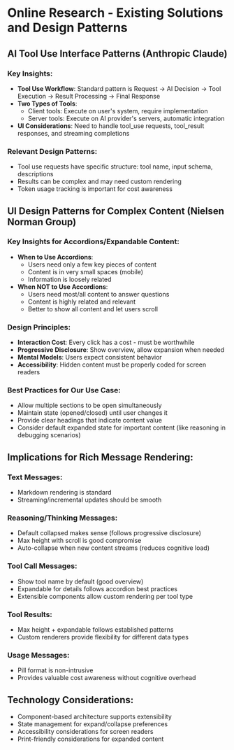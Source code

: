 # Online Research - Existing Solutions and Design Patterns

## AI Tool Use Interface Patterns (Anthropic Claude)

### Key Insights:
- **Tool Use Workflow**: Standard pattern is Request → AI Decision → Tool Execution → Result Processing → Final Response
- **Two Types of Tools**:
  - Client tools: Execute on user's system, require implementation
  - Server tools: Execute on AI provider's servers, automatic integration
- **UI Considerations**: Need to handle tool_use requests, tool_result responses, and streaming completions

### Relevant Design Patterns:
- Tool use requests have specific structure: tool name, input schema, descriptions
- Results can be complex and may need custom rendering
- Token usage tracking is important for cost awareness

## UI Design Patterns for Complex Content (Nielsen Norman Group)

### Key Insights for Accordions/Expandable Content:
- **When to Use Accordions**: 
  - Users need only a few key pieces of content
  - Content is in very small spaces (mobile)
  - Information is loosely related
- **When NOT to Use Accordions**:
  - Users need most/all content to answer questions
  - Content is highly related and relevant
  - Better to show all content and let users scroll

### Design Principles:
- **Interaction Cost**: Every click has a cost - must be worthwhile
- **Progressive Disclosure**: Show overview, allow expansion when needed
- **Mental Models**: Users expect consistent behavior
- **Accessibility**: Hidden content must be properly coded for screen readers

### Best Practices for Our Use Case:
- Allow multiple sections to be open simultaneously
- Maintain state (opened/closed) until user changes it
- Provide clear headings that indicate content value
- Consider default expanded state for important content (like reasoning in debugging scenarios)

## Implications for Rich Message Rendering:

### Text Messages:
- Markdown rendering is standard
- Streaming/incremental updates should be smooth

### Reasoning/Thinking Messages:
- Default collapsed makes sense (follows progressive disclosure)
- Max height with scroll is good compromise
- Auto-collapse when new content streams (reduces cognitive load)

### Tool Call Messages:
- Show tool name by default (good overview)
- Expandable for details follows accordion best practices
- Extensible components allow custom rendering per tool type

### Tool Results:
- Max height + expandable follows established patterns
- Custom renderers provide flexibility for different data types

### Usage Messages:
- Pill format is non-intrusive
- Provides valuable cost awareness without cognitive overhead

## Technology Considerations:
- Component-based architecture supports extensibility
- State management for expand/collapse preferences
- Accessibility considerations for screen readers
- Print-friendly considerations for expanded content
